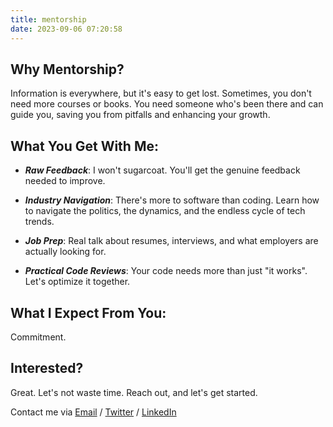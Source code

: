 ```yaml
---
title: mentorship
date: 2023-09-06 07:20:58
---
```


## Why Mentorship?
Information is everywhere, but it's easy to get lost. Sometimes, you don't need more courses or books. You need someone who's been there and can guide you, saving you from pitfalls and enhancing your growth.

## What You Get With Me:
* ***Raw Feedback***: I won't sugarcoat. You'll get the genuine feedback needed to improve.

* ***Industry Navigation***: There's more to software than coding. Learn how to navigate the politics, the dynamics, and the endless cycle of tech trends.

* ***Job Prep***: Real talk about resumes, interviews, and what employers are actually looking for.

* ***Practical Code Reviews***: Your code needs more than just "it works". Let's optimize it together.

## What I Expect From You:
Commitment.

## Interested?
Great. Let's not waste time. Reach out, and let's get started.

Contact me via [Email](mailto:eliran9692@gmail.com) / [Twitter](https://twitter.com/_eltur) / [LinkedIn](https://www.linkedin.com/in/eliran-turgeman/)